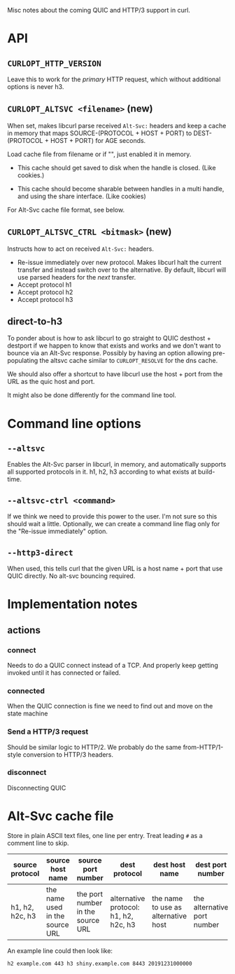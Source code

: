 Misc notes about the coming QUIC and HTTP/3 support in curl.

# API

## `CURLOPT_HTTP_VERSION`

Leave this to work for the *primary* HTTP request, which without additional
options is never h3.

## `CURLOPT_ALTSVC <filename>` (new)

When set, makes libcurl parse received `Alt-Svc:` headers and keep a cache in
memory that maps SOURCE-(PROTOCOL + HOST + PORT) to DEST-(PROTOCOL + HOST +
PORT) for AGE seconds.

Load cache file from filename or if "", just enabled it in memory.

- This cache should get saved to disk when the handle is closed. (Like
  cookies.)

- This cache should become sharable between handles in a multi handle, and
  using the share interface. (Like cookies)

For Alt-Svc cache file format, see below.

## `CURLOPT_ALTSVC_CTRL <bitmask>` (new)

Instructs how to act on received `Alt-Svc:` headers.

- Re-issue immediately over new protocol. Makes libcurl halt the current
  transfer and instead switch over to the alternative. By default, libcurl
  will use parsed headers for the *next* transfer.
- Accept protocol h1
- Accept protocol h2
- Accept protocol h3

## direct-to-h3

To ponder about is how to ask libcurl to go straight to QUIC desthost + destport if we happen to know that exists and works and we don't want to bounce via an Alt-Svc response. Possibly by having an option allowing pre-populating the altsvc cache similar to `CURLOPT_RESOLVE` for the dns cache.

We should also offer a shortcut to have libcurl use the host + port from the URL as the quic host and port.

It might also be done differently for the command line tool.

# Command line options

## `--altsvc`

Enables the Alt-Svc parser in libcurl, in memory, and automatically supports all supported protocols in it. h1, h2, h3 according to what exists at build-time.

## `--altsvc-ctrl <command>`

If we think we need to provide this power to the user. I'm not sure so this should wait a little. Optionally, we can create a command line flag only for the "Re-issue immediately" option.

## `--http3-direct`

When used, this tells curl that the given URL is a host name + port that use QUIC directly. No alt-svc bouncing required.

# Implementation notes

## actions

### connect

Needs to do a QUIC connect instead of a TCP. And properly keep getting invoked until it has connected or failed.

### connected

When the QUIC connection is fine we need to find out and move on the state machine

### Send a HTTP/3 request

Should be similar logic to HTTP/2. We probably do the same from-HTTP/1-style conversion to HTTP/3 headers.

### disconnect

Disconnecting QUIC

# Alt-Svc cache file

Store in plain ASCII text files, one line per entry. Treat leading `#` as a comment line to skip.

|source protocol | source host name | source port number | dest protocol | dest host name | dest port number | expire time|
|--|--|--|--|--|--|--|
| h1, h2, h2c, h3 | the name used in the source URL  | the port number in the source URL | alternative protocol: h1, h2, h2c, h3 | the name to use as alternative host | the alternative port number | The expire time in YYYYMMDDHHMMSS. This is necessary to make expire times survive app/curl stops and restarts |

An example line could then look like:

    h2 example.com 443 h3 shiny.example.com 8443 20191231000000
